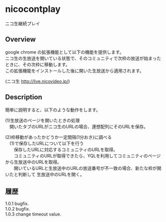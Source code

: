 # nicocontplay
ニコ生継続プレイ

## Overview

google chrome の拡張機能として以下の機能を提供します。  
ニコ生の生放送を開いている状態で、そのコミュニティで次枠の放送が始まったときに、その次枠に移動します。  
この拡張機能をインストールした後に開いた生放送から適用されます。

(ニコ生 http://live.nicovideo.jp/)

## Description

簡単に説明すると、以下のような動作をします。  

(1)生放送のページを開いたときの処理  
　開いたタブのURLがニコ生のURLの場合、連想配列にそのURLを保存。

(2)枠移動があったかどうか一定間隔(1分おき)に調べる  
　(1)で保存したURLについて以下を行う  
　　保存したURLに対応するコミュニティのURLを取得。  
　　コミュニティのURLが取得できたら、YQLを利用してコミュニティのページから生放送中のURLを取得。  
　　開いているURLと生放送中のURLの放送番号が不一致の場合、新たな枠が開いたと判断して 生放送中のURLを開く。  

## 履歴

1.0.1 bugfix.  
1.0.2 bugfix.  
1.0.3 change timeout value.  
